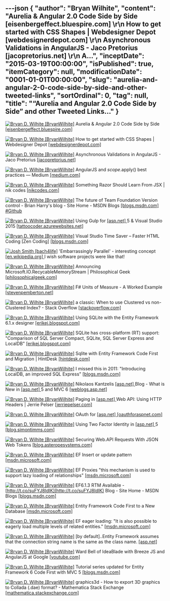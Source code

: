 ---json
{
  "author": "Bryan Wilhite",
  "content": "Aurelia &amp; Angular 2.0 Code Side by Side [eisenbergeffect.bluespire.com] \r\n      How to get started with CSS Shapes | Webdesigner Depot [webdesignerdepot.com] \r\n      Asynchronous Validations in AngularJS - Jaco Pretorius [jacopretorius.net] \r\n      A...",
  "inceptDate": "2015-03-19T00:00:00",
  "isPublished": true,
  "itemCategory": null,
  "modificationDate": "0001-01-01T00:00:00",
  "slug": "aurelia-and-angular-2-0-code-side-by-side-and-other-tweeted-links",
  "sortOrdinal": 0,
  "tag": null,
  "title": "“Aurelia and Angular 2.0 Code Side by Side” and other Tweeted Links…"
}
---

[<img alt="Bryan D. Wilhite [BryanWilhite]" src="https://songhay.blob.core.windows.net/shared-social-twitter/BryanWilhite.jpeg">](http://t.co/UNdqV0Z1zz "Bryan D. Wilhite [BryanWilhite]") Aurelia &amp; Angular 2.0 Code Side by Side [[eisenbergeffect.bluespire.com] ](http://eisenbergeffect.bluespire.com/aurelia-and-angular-2-code-side-by-side/)

[<img alt="Bryan D. Wilhite [BryanWilhite]" src="https://songhay.blob.core.windows.net/shared-social-twitter/BryanWilhite.jpeg">](http://t.co/UNdqV0Z1zz "Bryan D. Wilhite [BryanWilhite]") How to get started with CSS Shapes | Webdesigner Depot [[webdesignerdepot.com] ](http://www.webdesignerdepot.com/2015/03/how-to-get-started-with-css-shapes/)

[<img alt="Bryan D. Wilhite [BryanWilhite]" src="https://songhay.blob.core.windows.net/shared-social-twitter/BryanWilhite.jpeg">](http://t.co/UNdqV0Z1zz "Bryan D. Wilhite [BryanWilhite]") Asynchronous Validations in AngularJS - Jaco Pretorius [[jacopretorius.net] ](http://jacopretorius.net/2015/03/asynchronous-validations-in-angularjs.html)

[<img alt="Bryan D. Wilhite [BryanWilhite]" src="https://songhay.blob.core.windows.net/shared-social-twitter/BryanWilhite.jpeg">](http://t.co/UNdqV0Z1zz "Bryan D. Wilhite [BryanWilhite]") AngularJS and $scope.$apply() best practices — Medium [[medium.com] ](https://medium.com/@KamilLelonek/angularjs-and-scope-apply-best-practices-d07353175024)

[<img alt="Bryan D. Wilhite [BryanWilhite]" src="https://songhay.blob.core.windows.net/shared-social-twitter/BryanWilhite.jpeg">](http://t.co/UNdqV0Z1zz "Bryan D. Wilhite [BryanWilhite]") Something Razor Should Learn From JSX | nik codes [[nikcodes.com] ](http://nikcodes.com/2015/03/16/something-razor-should-learn-from-jsx/)

[<img alt="Bryan D. Wilhite [BryanWilhite]" src="https://songhay.blob.core.windows.net/shared-social-twitter/BryanWilhite.jpeg">](http://t.co/UNdqV0Z1zz "Bryan D. Wilhite [BryanWilhite]") The future of Team Foundation Version control - Brian Harry's blog - Site Home - MSDN Blogs [[blogs.msdn.com] ](http://blogs.msdn.com/b/bharry/archive/2015/03/12/the-future-of-team-foundation-version-control.aspx)[#Github](http://search.twitter.com/search?q=%23Github)

[<img alt="Bryan D. Wilhite [BryanWilhite]" src="https://songhay.blob.core.windows.net/shared-social-twitter/BryanWilhite.jpeg">](http://t.co/UNdqV0Z1zz "Bryan D. Wilhite [BryanWilhite]") Using Gulp for [[asp.net] ](http://www.asp.net/) 5 &amp; Visual Studio 2015 [[tattoocoder.azurewebsites.net] ](http://tattoocoder.azurewebsites.net/using-gulp-for-asp-net-5-visual-studio-2015/)

[<img alt="Bryan D. Wilhite [BryanWilhite]" src="https://songhay.blob.core.windows.net/shared-social-twitter/BryanWilhite.jpeg">](http://t.co/UNdqV0Z1zz "Bryan D. Wilhite [BryanWilhite]") Visual Studio Time Saver – Faster HTML Coding [Zen Coding] [[blogs.msdn.com] ](http://blogs.msdn.com/b/cdndevs/archive/2015/03/16/visual-studio-time-saver-faster-html-coding.aspx)

[<img alt="Josh Smith [bach4life]" src="https://songhay.blob.core.windows.net/shared-social-twitter/bach4life.jpg">](http://t.co/RPlUQG00Ou "Josh Smith [bach4life]") 'Embarrassingly Parallel' - interesting concept [[en.wikipedia.org] ](https://en.wikipedia.org/wiki/Embarrassingly_parallel) I wish software projects were like that! 

[<img alt="Bryan D. Wilhite [BryanWilhite]" src="https://songhay.blob.core.windows.net/shared-social-twitter/BryanWilhite.jpeg">](http://t.co/UNdqV0Z1zz "Bryan D. Wilhite [BryanWilhite]") Announcing Microsoft.IO.RecycableMemoryStream | Philosophical Geek [[philosophicalgeek.com] ](http://www.philosophicalgeek.com/2015/02/06/announcing-microsoft-io-recycablememorystream/)

[<img alt="Bryan D. Wilhite [BryanWilhite]" src="https://songhay.blob.core.windows.net/shared-social-twitter/BryanWilhite.jpeg">](http://t.co/UNdqV0Z1zz "Bryan D. Wilhite [BryanWilhite]") F# Units of Measure - A Worked Example [[stevenpemberton.net] ](http://stevenpemberton.net/blog/2015/03/11/FSharp-Units-Of-Measure/)

[<img alt="Bryan D. Wilhite [BryanWilhite]" src="https://songhay.blob.core.windows.net/shared-social-twitter/BryanWilhite.jpeg">](http://t.co/UNdqV0Z1zz "Bryan D. Wilhite [BryanWilhite]") a classic: When to use Clustered vs non-Clustered Index? - Stack Overflow [[stackoverflow.com] ](http://stackoverflow.com/questions/18304376/sql-server-when-to-use-clustered-vs-non-clustered-index)

[<img alt="Bryan D. Wilhite [BryanWilhite]" src="https://songhay.blob.core.windows.net/shared-social-twitter/BryanWilhite.jpeg">](http://t.co/UNdqV0Z1zz "Bryan D. Wilhite [BryanWilhite]") Using SQLite with the Entity Framework 6.1.x designer [[erikej.blogspot.com] ](http://erikej.blogspot.com/2014/11/using-sqlite-with-entity-framework-6.html)

[<img alt="Bryan D. Wilhite [BryanWilhite]" src="https://songhay.blob.core.windows.net/shared-social-twitter/BryanWilhite.jpeg">](http://t.co/UNdqV0Z1zz "Bryan D. Wilhite [BryanWilhite]") SQLite has cross-platform (RT) support: "Comparison of SQL Server Compact, SQLite, SQL Server Express and LocalDB" [[erikej.blogspot.com] ](http://erikej.blogspot.com/2011/01/comparison-of-sql-server-compact-4-and.html)

[<img alt="Bryan D. Wilhite [BryanWilhite]" src="https://songhay.blob.core.windows.net/shared-social-twitter/BryanWilhite.jpeg">](http://t.co/UNdqV0Z1zz "Bryan D. Wilhite [BryanWilhite]") Sqlite with Entity Framework Code First and Migration | HintDesk [[hintdesk.com] ](http://hintdesk.com/sqlite-with-entity-framework-code-first-and-migration/)

[<img alt="Bryan D. Wilhite [BryanWilhite]" src="https://songhay.blob.core.windows.net/shared-social-twitter/BryanWilhite.jpeg">](http://t.co/UNdqV0Z1zz "Bryan D. Wilhite [BryanWilhite]") I missed this in 2011: "Introducing LocalDB, an improved SQL Express" [[blogs.msdn.com] ](http://blogs.msdn.com/b/sqlexpress/archive/2011/07/12/introducing-localdb-a-better-sql-express.aspx)

[<img alt="Bryan D. Wilhite [BryanWilhite]" src="https://songhay.blob.core.windows.net/shared-social-twitter/BryanWilhite.jpeg">](http://t.co/UNdqV0Z1zz "Bryan D. Wilhite [BryanWilhite]") Nikolaos Kantzelis [[asp.net] ](http://www.asp.net/) Blog - What is New in [[asp.net] ](http://www.asp.net/) 5 and MVC 6 [[weblogs.asp.net] ](http://weblogs.asp.net/dotnetstories/what-is-new-in-asp-net-5-and-mvc-6)

[<img alt="Bryan D. Wilhite [BryanWilhite]" src="https://songhay.blob.core.windows.net/shared-social-twitter/BryanWilhite.jpeg">](http://t.co/UNdqV0Z1zz "Bryan D. Wilhite [BryanWilhite]") Paging in [[asp.net] ](http://www.asp.net/) Web API: Using HTTP Headers | Jerrie Pelser [[jerriepelser.com] ](http://www.jerriepelser.com/blog/paging-in-aspnet-webapi-http-headers)

[<img alt="Bryan D. Wilhite [BryanWilhite]" src="https://songhay.blob.core.windows.net/shared-social-twitter/BryanWilhite.jpeg">](http://t.co/UNdqV0Z1zz "Bryan D. Wilhite [BryanWilhite]") OAuth for [[asp.net] ](http://www.asp.net/)[[oauthforaspnet.com] ](http://www.oauthforaspnet.com/)

[<img alt="Bryan D. Wilhite [BryanWilhite]" src="https://songhay.blob.core.windows.net/shared-social-twitter/BryanWilhite.jpeg">](http://t.co/UNdqV0Z1zz "Bryan D. Wilhite [BryanWilhite]") Using Two Factor Identity in [[asp.net] ](http://www.asp.net/) 5 [[blog.simontimms.com] ](http://blog.simontimms.com/2015/02/23/using-two-factor-auth-in-asp-net-5/)

[<img alt="Bryan D. Wilhite [BryanWilhite]" src="https://songhay.blob.core.windows.net/shared-social-twitter/BryanWilhite.jpeg">](http://t.co/UNdqV0Z1zz "Bryan D. Wilhite [BryanWilhite]") Securing Web.API Requests With JSON Web Tokens [[blog.asteropesystems.com] ](http://blog.asteropesystems.com/securing-web-api-requests-with-json-web-tokens/)

[<img alt="Bryan D. Wilhite [BryanWilhite]" src="https://songhay.blob.core.windows.net/shared-social-twitter/BryanWilhite.jpeg">](http://t.co/UNdqV0Z1zz "Bryan D. Wilhite [BryanWilhite]") EF Insert or update pattern [[msdn.microsoft.com] ](https://msdn.microsoft.com/en-us/data/jj592676)

[<img alt="Bryan D. Wilhite [BryanWilhite]" src="https://songhay.blob.core.windows.net/shared-social-twitter/BryanWilhite.jpeg">](http://t.co/UNdqV0Z1zz "Bryan D. Wilhite [BryanWilhite]") EF Proxies "this mechanism is used to support lazy loading of relationships" [[msdn.microsoft.com] ](https://msdn.microsoft.com/en-us/data/jj592886.aspx)

[<img alt="Bryan D. Wilhite [BryanWilhite]" src="https://songhay.blob.core.windows.net/shared-social-twitter/BryanWilhite.jpeg">](http://t.co/UNdqV0Z1zz "Bryan D. Wilhite [BryanWilhite]") EF6.1.3 RTM Available - [http://t.co/suFYJ8IdIK](http://t.co/suFYJ8IdIK) Blog - Site Home - MSDN Blogs [[blogs.msdn.com] ](http://blogs.msdn.com/b/adonet/archive/2015/03/10/ef6-1-3-rtm-available.aspx)

[<img alt="Bryan D. Wilhite [BryanWilhite]" src="https://songhay.blob.core.windows.net/shared-social-twitter/BryanWilhite.jpeg">](http://t.co/UNdqV0Z1zz "Bryan D. Wilhite [BryanWilhite]") Entity Framework Code First to a New Database [[msdn.microsoft.com] ](https://msdn.microsoft.com/en-us/data/jj193542)

[<img alt="Bryan D. Wilhite [BryanWilhite]" src="https://songhay.blob.core.windows.net/shared-social-twitter/BryanWilhite.jpeg">](http://t.co/UNdqV0Z1zz "Bryan D. Wilhite [BryanWilhite]") EF eager loading: "It is also possible to eagerly load multiple levels of related entities." [[msdn.microsoft.com] ](https://msdn.microsoft.com/en-us/data/jj574232)

[<img alt="Bryan D. Wilhite [BryanWilhite]" src="https://songhay.blob.core.windows.net/shared-social-twitter/BryanWilhite.jpeg">](http://t.co/UNdqV0Z1zz "Bryan D. Wilhite [BryanWilhite]") [by default]..Entity Framework assumes that the connection string name is the same as the class name. [[asp.net] ](http://www.asp.net/mvc/overview/getting-started/getting-started-with-ef-using-mvc/creating-an-entity-framework-data-model-for-an-asp-net-mvc-application)

[<img alt="Bryan D. Wilhite [BryanWilhite]" src="https://songhay.blob.core.windows.net/shared-social-twitter/BryanWilhite.jpeg">](http://t.co/UNdqV0Z1zz "Bryan D. Wilhite [BryanWilhite]") Ward Bell of IdeaBlade with Breeze JS and AngularJS at Google [[youtube.com] ](https://www.youtube.com/watch?v=P2ErSQj3SN8&feature=youtube_gdata_player)

[<img alt="Bryan D. Wilhite [BryanWilhite]" src="https://songhay.blob.core.windows.net/shared-social-twitter/BryanWilhite.jpeg">](http://t.co/UNdqV0Z1zz "Bryan D. Wilhite [BryanWilhite]") Tutorial series updated for Entity Framework 6 Code First with MVC 5 [[blogs.msdn.com] ](http://blogs.msdn.com/b/webdev/archive/2013/11/01/tutorial-series-updated-for-entity-framework-6-code-first-with-mvc-5.aspx)

[<img alt="Bryan D. Wilhite [BryanWilhite]" src="https://songhay.blob.core.windows.net/shared-social-twitter/BryanWilhite.jpeg">](http://t.co/UNdqV0Z1zz "Bryan D. Wilhite [BryanWilhite]") graphics3d - How to export 3D graphics to Collada (.dae) format? - Mathematica Stack Exchange [[mathematica.stackexchange.com] ](http://mathematica.stackexchange.com/questions/51429/how-to-export-3d-graphics-to-collada-dae-format)
